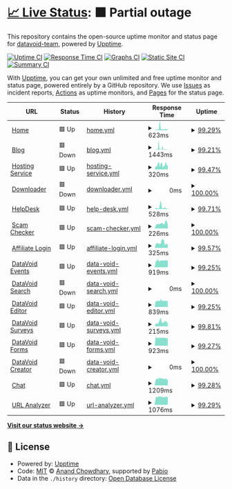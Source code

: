 # [📈 Live Status](https://demo.upptime.js.org): <!--live status--> **🟧 Partial outage**

This repository contains the open-source uptime monitor and status page for [datavoid-team](https://demo.upptime.js.org), powered by [Upptime](https://github.com/upptime/upptime).

[![Uptime CI](https://github.com/datavoid-team/monitor/workflows/Uptime%20CI/badge.svg)](https://github.com/datavoid-team/monitor/actions?query=workflow%3A%22Uptime+CI%22)
[![Response Time CI](https://github.com/datavoid-team/monitor/workflows/Response%20Time%20CI/badge.svg)](https://github.com/datavoid-team/monitor/actions?query=workflow%3A%22Response+Time+CI%22)
[![Graphs CI](https://github.com/datavoid-team/monitor/workflows/Graphs%20CI/badge.svg)](https://github.com/datavoid-team/monitor/actions?query=workflow%3A%22Graphs+CI%22)
[![Static Site CI](https://github.com/datavoid-team/monitor/workflows/Static%20Site%20CI/badge.svg)](https://github.com/datavoid-team/monitor/actions?query=workflow%3A%22Static+Site+CI%22)
[![Summary CI](https://github.com/datavoid-team/monitor/workflows/Summary%20CI/badge.svg)](https://github.com/datavoid-team/monitor/actions?query=workflow%3A%22Summary+CI%22)

With [Upptime](https://upptime.js.org), you can get your own unlimited and free uptime monitor and status page, powered entirely by a GitHub repository. We use [Issues](https://github.com/datavoid-team/monitor/issues) as incident reports, [Actions](https://github.com/datavoid-team/monitor/actions) as uptime monitors, and [Pages](https://demo.upptime.js.org) for the status page.

<!--start: status pages-->
<!-- This summary is generated by Upptime (https://github.com/upptime/upptime) -->
<!-- Do not edit this manually, your changes will be overwritten -->
<!-- prettier-ignore -->
| URL | Status | History | Response Time | Uptime |
| --- | ------ | ------- | ------------- | ------ |
| <img alt="" src="https://icons.duckduckgo.com/ip3/www.datavoid.in.ico" height="13"> [Home](https://www.datavoid.in) | 🟩 Up | [home.yml](https://github.com/datavoid-team/monitor/commits/HEAD/history/home.yml) | <details><summary><img alt="Response time graph" src="./graphs/home/response-time-week.png" height="20"> 623ms</summary><br><a href="https://status.datavoid.in/history/home"><img alt="Response time 422" src="https://img.shields.io/endpoint?url=https%3A%2F%2Fraw.githubusercontent.com%2Fdatavoid-team%2Fmonitor%2FHEAD%2Fapi%2Fhome%2Fresponse-time.json"></a><br><a href="https://status.datavoid.in/history/home"><img alt="24-hour response time 345" src="https://img.shields.io/endpoint?url=https%3A%2F%2Fraw.githubusercontent.com%2Fdatavoid-team%2Fmonitor%2FHEAD%2Fapi%2Fhome%2Fresponse-time-day.json"></a><br><a href="https://status.datavoid.in/history/home"><img alt="7-day response time 623" src="https://img.shields.io/endpoint?url=https%3A%2F%2Fraw.githubusercontent.com%2Fdatavoid-team%2Fmonitor%2FHEAD%2Fapi%2Fhome%2Fresponse-time-week.json"></a><br><a href="https://status.datavoid.in/history/home"><img alt="30-day response time 422" src="https://img.shields.io/endpoint?url=https%3A%2F%2Fraw.githubusercontent.com%2Fdatavoid-team%2Fmonitor%2FHEAD%2Fapi%2Fhome%2Fresponse-time-month.json"></a><br><a href="https://status.datavoid.in/history/home"><img alt="1-year response time 422" src="https://img.shields.io/endpoint?url=https%3A%2F%2Fraw.githubusercontent.com%2Fdatavoid-team%2Fmonitor%2FHEAD%2Fapi%2Fhome%2Fresponse-time-year.json"></a></details> | <details><summary><a href="https://status.datavoid.in/history/home">99.29%</a></summary><a href="https://status.datavoid.in/history/home"><img alt="All-time uptime 99.78%" src="https://img.shields.io/endpoint?url=https%3A%2F%2Fraw.githubusercontent.com%2Fdatavoid-team%2Fmonitor%2FHEAD%2Fapi%2Fhome%2Fuptime.json"></a><br><a href="https://status.datavoid.in/history/home"><img alt="24-hour uptime 97.56%" src="https://img.shields.io/endpoint?url=https%3A%2F%2Fraw.githubusercontent.com%2Fdatavoid-team%2Fmonitor%2FHEAD%2Fapi%2Fhome%2Fuptime-day.json"></a><br><a href="https://status.datavoid.in/history/home"><img alt="7-day uptime 99.29%" src="https://img.shields.io/endpoint?url=https%3A%2F%2Fraw.githubusercontent.com%2Fdatavoid-team%2Fmonitor%2FHEAD%2Fapi%2Fhome%2Fuptime-week.json"></a><br><a href="https://status.datavoid.in/history/home"><img alt="30-day uptime 99.78%" src="https://img.shields.io/endpoint?url=https%3A%2F%2Fraw.githubusercontent.com%2Fdatavoid-team%2Fmonitor%2FHEAD%2Fapi%2Fhome%2Fuptime-month.json"></a><br><a href="https://status.datavoid.in/history/home"><img alt="1-year uptime 99.78%" src="https://img.shields.io/endpoint?url=https%3A%2F%2Fraw.githubusercontent.com%2Fdatavoid-team%2Fmonitor%2FHEAD%2Fapi%2Fhome%2Fuptime-year.json"></a></details>
| <img alt="" src="https://icons.duckduckgo.com/ip3/blog.datavoid.in.ico" height="13"> [Blog](https://blog.datavoid.in) | 🟥 Down | [blog.yml](https://github.com/datavoid-team/monitor/commits/HEAD/history/blog.yml) | <details><summary><img alt="Response time graph" src="./graphs/blog/response-time-week.png" height="20"> 1443ms</summary><br><a href="https://status.datavoid.in/history/blog"><img alt="Response time 810" src="https://img.shields.io/endpoint?url=https%3A%2F%2Fraw.githubusercontent.com%2Fdatavoid-team%2Fmonitor%2FHEAD%2Fapi%2Fblog%2Fresponse-time.json"></a><br><a href="https://status.datavoid.in/history/blog"><img alt="24-hour response time 355" src="https://img.shields.io/endpoint?url=https%3A%2F%2Fraw.githubusercontent.com%2Fdatavoid-team%2Fmonitor%2FHEAD%2Fapi%2Fblog%2Fresponse-time-day.json"></a><br><a href="https://status.datavoid.in/history/blog"><img alt="7-day response time 1443" src="https://img.shields.io/endpoint?url=https%3A%2F%2Fraw.githubusercontent.com%2Fdatavoid-team%2Fmonitor%2FHEAD%2Fapi%2Fblog%2Fresponse-time-week.json"></a><br><a href="https://status.datavoid.in/history/blog"><img alt="30-day response time 810" src="https://img.shields.io/endpoint?url=https%3A%2F%2Fraw.githubusercontent.com%2Fdatavoid-team%2Fmonitor%2FHEAD%2Fapi%2Fblog%2Fresponse-time-month.json"></a><br><a href="https://status.datavoid.in/history/blog"><img alt="1-year response time 810" src="https://img.shields.io/endpoint?url=https%3A%2F%2Fraw.githubusercontent.com%2Fdatavoid-team%2Fmonitor%2FHEAD%2Fapi%2Fblog%2Fresponse-time-year.json"></a></details> | <details><summary><a href="https://status.datavoid.in/history/blog">99.21%</a></summary><a href="https://status.datavoid.in/history/blog"><img alt="All-time uptime 99.76%" src="https://img.shields.io/endpoint?url=https%3A%2F%2Fraw.githubusercontent.com%2Fdatavoid-team%2Fmonitor%2FHEAD%2Fapi%2Fblog%2Fuptime.json"></a><br><a href="https://status.datavoid.in/history/blog"><img alt="24-hour uptime 97.45%" src="https://img.shields.io/endpoint?url=https%3A%2F%2Fraw.githubusercontent.com%2Fdatavoid-team%2Fmonitor%2FHEAD%2Fapi%2Fblog%2Fuptime-day.json"></a><br><a href="https://status.datavoid.in/history/blog"><img alt="7-day uptime 99.21%" src="https://img.shields.io/endpoint?url=https%3A%2F%2Fraw.githubusercontent.com%2Fdatavoid-team%2Fmonitor%2FHEAD%2Fapi%2Fblog%2Fuptime-week.json"></a><br><a href="https://status.datavoid.in/history/blog"><img alt="30-day uptime 99.76%" src="https://img.shields.io/endpoint?url=https%3A%2F%2Fraw.githubusercontent.com%2Fdatavoid-team%2Fmonitor%2FHEAD%2Fapi%2Fblog%2Fuptime-month.json"></a><br><a href="https://status.datavoid.in/history/blog"><img alt="1-year uptime 99.76%" src="https://img.shields.io/endpoint?url=https%3A%2F%2Fraw.githubusercontent.com%2Fdatavoid-team%2Fmonitor%2FHEAD%2Fapi%2Fblog%2Fuptime-year.json"></a></details>
| <img alt="" src="https://icons.duckduckgo.com/ip3/server.datavoid.in.ico" height="13"> [Hosting Service](https://server.datavoid.in) | 🟩 Up | [hosting-service.yml](https://github.com/datavoid-team/monitor/commits/HEAD/history/hosting-service.yml) | <details><summary><img alt="Response time graph" src="./graphs/hosting-service/response-time-week.png" height="20"> 320ms</summary><br><a href="https://status.datavoid.in/history/hosting-service"><img alt="Response time 390" src="https://img.shields.io/endpoint?url=https%3A%2F%2Fraw.githubusercontent.com%2Fdatavoid-team%2Fmonitor%2FHEAD%2Fapi%2Fhosting-service%2Fresponse-time.json"></a><br><a href="https://status.datavoid.in/history/hosting-service"><img alt="24-hour response time 370" src="https://img.shields.io/endpoint?url=https%3A%2F%2Fraw.githubusercontent.com%2Fdatavoid-team%2Fmonitor%2FHEAD%2Fapi%2Fhosting-service%2Fresponse-time-day.json"></a><br><a href="https://status.datavoid.in/history/hosting-service"><img alt="7-day response time 320" src="https://img.shields.io/endpoint?url=https%3A%2F%2Fraw.githubusercontent.com%2Fdatavoid-team%2Fmonitor%2FHEAD%2Fapi%2Fhosting-service%2Fresponse-time-week.json"></a><br><a href="https://status.datavoid.in/history/hosting-service"><img alt="30-day response time 390" src="https://img.shields.io/endpoint?url=https%3A%2F%2Fraw.githubusercontent.com%2Fdatavoid-team%2Fmonitor%2FHEAD%2Fapi%2Fhosting-service%2Fresponse-time-month.json"></a><br><a href="https://status.datavoid.in/history/hosting-service"><img alt="1-year response time 390" src="https://img.shields.io/endpoint?url=https%3A%2F%2Fraw.githubusercontent.com%2Fdatavoid-team%2Fmonitor%2FHEAD%2Fapi%2Fhosting-service%2Fresponse-time-year.json"></a></details> | <details><summary><a href="https://status.datavoid.in/history/hosting-service">99.47%</a></summary><a href="https://status.datavoid.in/history/hosting-service"><img alt="All-time uptime 99.75%" src="https://img.shields.io/endpoint?url=https%3A%2F%2Fraw.githubusercontent.com%2Fdatavoid-team%2Fmonitor%2FHEAD%2Fapi%2Fhosting-service%2Fuptime.json"></a><br><a href="https://status.datavoid.in/history/hosting-service"><img alt="24-hour uptime 97.57%" src="https://img.shields.io/endpoint?url=https%3A%2F%2Fraw.githubusercontent.com%2Fdatavoid-team%2Fmonitor%2FHEAD%2Fapi%2Fhosting-service%2Fuptime-day.json"></a><br><a href="https://status.datavoid.in/history/hosting-service"><img alt="7-day uptime 99.47%" src="https://img.shields.io/endpoint?url=https%3A%2F%2Fraw.githubusercontent.com%2Fdatavoid-team%2Fmonitor%2FHEAD%2Fapi%2Fhosting-service%2Fuptime-week.json"></a><br><a href="https://status.datavoid.in/history/hosting-service"><img alt="30-day uptime 99.75%" src="https://img.shields.io/endpoint?url=https%3A%2F%2Fraw.githubusercontent.com%2Fdatavoid-team%2Fmonitor%2FHEAD%2Fapi%2Fhosting-service%2Fuptime-month.json"></a><br><a href="https://status.datavoid.in/history/hosting-service"><img alt="1-year uptime 99.75%" src="https://img.shields.io/endpoint?url=https%3A%2F%2Fraw.githubusercontent.com%2Fdatavoid-team%2Fmonitor%2FHEAD%2Fapi%2Fhosting-service%2Fuptime-year.json"></a></details>
| <img alt="" src="https://icons.duckduckgo.com/ip3/download.datavoid.in.ico" height="13"> [Downloader](https://download.datavoid.in) | 🟥 Down | [downloader.yml](https://github.com/datavoid-team/monitor/commits/HEAD/history/downloader.yml) | <details><summary><img alt="Response time graph" src="./graphs/downloader/response-time-week.png" height="20"> 0ms</summary><br><a href="https://status.datavoid.in/history/downloader"><img alt="Response time 0" src="https://img.shields.io/endpoint?url=https%3A%2F%2Fraw.githubusercontent.com%2Fdatavoid-team%2Fmonitor%2FHEAD%2Fapi%2Fdownloader%2Fresponse-time.json"></a><br><a href="https://status.datavoid.in/history/downloader"><img alt="24-hour response time 0" src="https://img.shields.io/endpoint?url=https%3A%2F%2Fraw.githubusercontent.com%2Fdatavoid-team%2Fmonitor%2FHEAD%2Fapi%2Fdownloader%2Fresponse-time-day.json"></a><br><a href="https://status.datavoid.in/history/downloader"><img alt="7-day response time 0" src="https://img.shields.io/endpoint?url=https%3A%2F%2Fraw.githubusercontent.com%2Fdatavoid-team%2Fmonitor%2FHEAD%2Fapi%2Fdownloader%2Fresponse-time-week.json"></a><br><a href="https://status.datavoid.in/history/downloader"><img alt="30-day response time 0" src="https://img.shields.io/endpoint?url=https%3A%2F%2Fraw.githubusercontent.com%2Fdatavoid-team%2Fmonitor%2FHEAD%2Fapi%2Fdownloader%2Fresponse-time-month.json"></a><br><a href="https://status.datavoid.in/history/downloader"><img alt="1-year response time 0" src="https://img.shields.io/endpoint?url=https%3A%2F%2Fraw.githubusercontent.com%2Fdatavoid-team%2Fmonitor%2FHEAD%2Fapi%2Fdownloader%2Fresponse-time-year.json"></a></details> | <details><summary><a href="https://status.datavoid.in/history/downloader">100.00%</a></summary><a href="https://status.datavoid.in/history/downloader"><img alt="All-time uptime 98.26%" src="https://img.shields.io/endpoint?url=https%3A%2F%2Fraw.githubusercontent.com%2Fdatavoid-team%2Fmonitor%2FHEAD%2Fapi%2Fdownloader%2Fuptime.json"></a><br><a href="https://status.datavoid.in/history/downloader"><img alt="24-hour uptime 100.00%" src="https://img.shields.io/endpoint?url=https%3A%2F%2Fraw.githubusercontent.com%2Fdatavoid-team%2Fmonitor%2FHEAD%2Fapi%2Fdownloader%2Fuptime-day.json"></a><br><a href="https://status.datavoid.in/history/downloader"><img alt="7-day uptime 100.00%" src="https://img.shields.io/endpoint?url=https%3A%2F%2Fraw.githubusercontent.com%2Fdatavoid-team%2Fmonitor%2FHEAD%2Fapi%2Fdownloader%2Fuptime-week.json"></a><br><a href="https://status.datavoid.in/history/downloader"><img alt="30-day uptime 98.26%" src="https://img.shields.io/endpoint?url=https%3A%2F%2Fraw.githubusercontent.com%2Fdatavoid-team%2Fmonitor%2FHEAD%2Fapi%2Fdownloader%2Fuptime-month.json"></a><br><a href="https://status.datavoid.in/history/downloader"><img alt="1-year uptime 98.26%" src="https://img.shields.io/endpoint?url=https%3A%2F%2Fraw.githubusercontent.com%2Fdatavoid-team%2Fmonitor%2FHEAD%2Fapi%2Fdownloader%2Fuptime-year.json"></a></details>
| <img alt="" src="https://icons.duckduckgo.com/ip3/help.datavoid.in.ico" height="13"> [HelpDesk](https://help.datavoid.in) | 🟩 Up | [help-desk.yml](https://github.com/datavoid-team/monitor/commits/HEAD/history/help-desk.yml) | <details><summary><img alt="Response time graph" src="./graphs/help-desk/response-time-week.png" height="20"> 528ms</summary><br><a href="https://status.datavoid.in/history/help-desk"><img alt="Response time 357" src="https://img.shields.io/endpoint?url=https%3A%2F%2Fraw.githubusercontent.com%2Fdatavoid-team%2Fmonitor%2FHEAD%2Fapi%2Fhelp-desk%2Fresponse-time.json"></a><br><a href="https://status.datavoid.in/history/help-desk"><img alt="24-hour response time 370" src="https://img.shields.io/endpoint?url=https%3A%2F%2Fraw.githubusercontent.com%2Fdatavoid-team%2Fmonitor%2FHEAD%2Fapi%2Fhelp-desk%2Fresponse-time-day.json"></a><br><a href="https://status.datavoid.in/history/help-desk"><img alt="7-day response time 528" src="https://img.shields.io/endpoint?url=https%3A%2F%2Fraw.githubusercontent.com%2Fdatavoid-team%2Fmonitor%2FHEAD%2Fapi%2Fhelp-desk%2Fresponse-time-week.json"></a><br><a href="https://status.datavoid.in/history/help-desk"><img alt="30-day response time 357" src="https://img.shields.io/endpoint?url=https%3A%2F%2Fraw.githubusercontent.com%2Fdatavoid-team%2Fmonitor%2FHEAD%2Fapi%2Fhelp-desk%2Fresponse-time-month.json"></a><br><a href="https://status.datavoid.in/history/help-desk"><img alt="1-year response time 357" src="https://img.shields.io/endpoint?url=https%3A%2F%2Fraw.githubusercontent.com%2Fdatavoid-team%2Fmonitor%2FHEAD%2Fapi%2Fhelp-desk%2Fresponse-time-year.json"></a></details> | <details><summary><a href="https://status.datavoid.in/history/help-desk">99.71%</a></summary><a href="https://status.datavoid.in/history/help-desk"><img alt="All-time uptime 99.86%" src="https://img.shields.io/endpoint?url=https%3A%2F%2Fraw.githubusercontent.com%2Fdatavoid-team%2Fmonitor%2FHEAD%2Fapi%2Fhelp-desk%2Fuptime.json"></a><br><a href="https://status.datavoid.in/history/help-desk"><img alt="24-hour uptime 99.15%" src="https://img.shields.io/endpoint?url=https%3A%2F%2Fraw.githubusercontent.com%2Fdatavoid-team%2Fmonitor%2FHEAD%2Fapi%2Fhelp-desk%2Fuptime-day.json"></a><br><a href="https://status.datavoid.in/history/help-desk"><img alt="7-day uptime 99.71%" src="https://img.shields.io/endpoint?url=https%3A%2F%2Fraw.githubusercontent.com%2Fdatavoid-team%2Fmonitor%2FHEAD%2Fapi%2Fhelp-desk%2Fuptime-week.json"></a><br><a href="https://status.datavoid.in/history/help-desk"><img alt="30-day uptime 99.86%" src="https://img.shields.io/endpoint?url=https%3A%2F%2Fraw.githubusercontent.com%2Fdatavoid-team%2Fmonitor%2FHEAD%2Fapi%2Fhelp-desk%2Fuptime-month.json"></a><br><a href="https://status.datavoid.in/history/help-desk"><img alt="1-year uptime 99.86%" src="https://img.shields.io/endpoint?url=https%3A%2F%2Fraw.githubusercontent.com%2Fdatavoid-team%2Fmonitor%2FHEAD%2Fapi%2Fhelp-desk%2Fuptime-year.json"></a></details>
| <img alt="" src="https://icons.duckduckgo.com/ip3/scamcheck.datavoid.in.ico" height="13"> [Scam Checker](https://scamcheck.datavoid.in) | 🟩 Up | [scam-checker.yml](https://github.com/datavoid-team/monitor/commits/HEAD/history/scam-checker.yml) | <details><summary><img alt="Response time graph" src="./graphs/scam-checker/response-time-week.png" height="20"> 226ms</summary><br><a href="https://status.datavoid.in/history/scam-checker"><img alt="Response time 232" src="https://img.shields.io/endpoint?url=https%3A%2F%2Fraw.githubusercontent.com%2Fdatavoid-team%2Fmonitor%2FHEAD%2Fapi%2Fscam-checker%2Fresponse-time.json"></a><br><a href="https://status.datavoid.in/history/scam-checker"><img alt="24-hour response time 181" src="https://img.shields.io/endpoint?url=https%3A%2F%2Fraw.githubusercontent.com%2Fdatavoid-team%2Fmonitor%2FHEAD%2Fapi%2Fscam-checker%2Fresponse-time-day.json"></a><br><a href="https://status.datavoid.in/history/scam-checker"><img alt="7-day response time 226" src="https://img.shields.io/endpoint?url=https%3A%2F%2Fraw.githubusercontent.com%2Fdatavoid-team%2Fmonitor%2FHEAD%2Fapi%2Fscam-checker%2Fresponse-time-week.json"></a><br><a href="https://status.datavoid.in/history/scam-checker"><img alt="30-day response time 232" src="https://img.shields.io/endpoint?url=https%3A%2F%2Fraw.githubusercontent.com%2Fdatavoid-team%2Fmonitor%2FHEAD%2Fapi%2Fscam-checker%2Fresponse-time-month.json"></a><br><a href="https://status.datavoid.in/history/scam-checker"><img alt="1-year response time 232" src="https://img.shields.io/endpoint?url=https%3A%2F%2Fraw.githubusercontent.com%2Fdatavoid-team%2Fmonitor%2FHEAD%2Fapi%2Fscam-checker%2Fresponse-time-year.json"></a></details> | <details><summary><a href="https://status.datavoid.in/history/scam-checker">100.00%</a></summary><a href="https://status.datavoid.in/history/scam-checker"><img alt="All-time uptime 99.94%" src="https://img.shields.io/endpoint?url=https%3A%2F%2Fraw.githubusercontent.com%2Fdatavoid-team%2Fmonitor%2FHEAD%2Fapi%2Fscam-checker%2Fuptime.json"></a><br><a href="https://status.datavoid.in/history/scam-checker"><img alt="24-hour uptime 100.00%" src="https://img.shields.io/endpoint?url=https%3A%2F%2Fraw.githubusercontent.com%2Fdatavoid-team%2Fmonitor%2FHEAD%2Fapi%2Fscam-checker%2Fuptime-day.json"></a><br><a href="https://status.datavoid.in/history/scam-checker"><img alt="7-day uptime 100.00%" src="https://img.shields.io/endpoint?url=https%3A%2F%2Fraw.githubusercontent.com%2Fdatavoid-team%2Fmonitor%2FHEAD%2Fapi%2Fscam-checker%2Fuptime-week.json"></a><br><a href="https://status.datavoid.in/history/scam-checker"><img alt="30-day uptime 99.94%" src="https://img.shields.io/endpoint?url=https%3A%2F%2Fraw.githubusercontent.com%2Fdatavoid-team%2Fmonitor%2FHEAD%2Fapi%2Fscam-checker%2Fuptime-month.json"></a><br><a href="https://status.datavoid.in/history/scam-checker"><img alt="1-year uptime 99.94%" src="https://img.shields.io/endpoint?url=https%3A%2F%2Fraw.githubusercontent.com%2Fdatavoid-team%2Fmonitor%2FHEAD%2Fapi%2Fscam-checker%2Fuptime-year.json"></a></details>
| <img alt="" src="https://icons.duckduckgo.com/ip3/affiliate.datavoid.in.ico" height="13"> [Affiliate Login](https://affiliate.datavoid.in) | 🟩 Up | [affiliate-login.yml](https://github.com/datavoid-team/monitor/commits/HEAD/history/affiliate-login.yml) | <details><summary><img alt="Response time graph" src="./graphs/affiliate-login/response-time-week.png" height="20"> 325ms</summary><br><a href="https://status.datavoid.in/history/affiliate-login"><img alt="Response time 279" src="https://img.shields.io/endpoint?url=https%3A%2F%2Fraw.githubusercontent.com%2Fdatavoid-team%2Fmonitor%2FHEAD%2Fapi%2Faffiliate-login%2Fresponse-time.json"></a><br><a href="https://status.datavoid.in/history/affiliate-login"><img alt="24-hour response time 263" src="https://img.shields.io/endpoint?url=https%3A%2F%2Fraw.githubusercontent.com%2Fdatavoid-team%2Fmonitor%2FHEAD%2Fapi%2Faffiliate-login%2Fresponse-time-day.json"></a><br><a href="https://status.datavoid.in/history/affiliate-login"><img alt="7-day response time 325" src="https://img.shields.io/endpoint?url=https%3A%2F%2Fraw.githubusercontent.com%2Fdatavoid-team%2Fmonitor%2FHEAD%2Fapi%2Faffiliate-login%2Fresponse-time-week.json"></a><br><a href="https://status.datavoid.in/history/affiliate-login"><img alt="30-day response time 279" src="https://img.shields.io/endpoint?url=https%3A%2F%2Fraw.githubusercontent.com%2Fdatavoid-team%2Fmonitor%2FHEAD%2Fapi%2Faffiliate-login%2Fresponse-time-month.json"></a><br><a href="https://status.datavoid.in/history/affiliate-login"><img alt="1-year response time 279" src="https://img.shields.io/endpoint?url=https%3A%2F%2Fraw.githubusercontent.com%2Fdatavoid-team%2Fmonitor%2FHEAD%2Fapi%2Faffiliate-login%2Fresponse-time-year.json"></a></details> | <details><summary><a href="https://status.datavoid.in/history/affiliate-login">99.57%</a></summary><a href="https://status.datavoid.in/history/affiliate-login"><img alt="All-time uptime 99.81%" src="https://img.shields.io/endpoint?url=https%3A%2F%2Fraw.githubusercontent.com%2Fdatavoid-team%2Fmonitor%2FHEAD%2Fapi%2Faffiliate-login%2Fuptime.json"></a><br><a href="https://status.datavoid.in/history/affiliate-login"><img alt="24-hour uptime 99.15%" src="https://img.shields.io/endpoint?url=https%3A%2F%2Fraw.githubusercontent.com%2Fdatavoid-team%2Fmonitor%2FHEAD%2Fapi%2Faffiliate-login%2Fuptime-day.json"></a><br><a href="https://status.datavoid.in/history/affiliate-login"><img alt="7-day uptime 99.57%" src="https://img.shields.io/endpoint?url=https%3A%2F%2Fraw.githubusercontent.com%2Fdatavoid-team%2Fmonitor%2FHEAD%2Fapi%2Faffiliate-login%2Fuptime-week.json"></a><br><a href="https://status.datavoid.in/history/affiliate-login"><img alt="30-day uptime 99.81%" src="https://img.shields.io/endpoint?url=https%3A%2F%2Fraw.githubusercontent.com%2Fdatavoid-team%2Fmonitor%2FHEAD%2Fapi%2Faffiliate-login%2Fuptime-month.json"></a><br><a href="https://status.datavoid.in/history/affiliate-login"><img alt="1-year uptime 99.81%" src="https://img.shields.io/endpoint?url=https%3A%2F%2Fraw.githubusercontent.com%2Fdatavoid-team%2Fmonitor%2FHEAD%2Fapi%2Faffiliate-login%2Fuptime-year.json"></a></details>
| <img alt="" src="https://icons.duckduckgo.com/ip3/events.datavoid.in.ico" height="13"> [DataVoid Events](https://events.datavoid.in) | 🟩 Up | [data-void-events.yml](https://github.com/datavoid-team/monitor/commits/HEAD/history/data-void-events.yml) | <details><summary><img alt="Response time graph" src="./graphs/data-void-events/response-time-week.png" height="20"> 919ms</summary><br><a href="https://status.datavoid.in/history/data-void-events"><img alt="Response time 891" src="https://img.shields.io/endpoint?url=https%3A%2F%2Fraw.githubusercontent.com%2Fdatavoid-team%2Fmonitor%2FHEAD%2Fapi%2Fdata-void-events%2Fresponse-time.json"></a><br><a href="https://status.datavoid.in/history/data-void-events"><img alt="24-hour response time 942" src="https://img.shields.io/endpoint?url=https%3A%2F%2Fraw.githubusercontent.com%2Fdatavoid-team%2Fmonitor%2FHEAD%2Fapi%2Fdata-void-events%2Fresponse-time-day.json"></a><br><a href="https://status.datavoid.in/history/data-void-events"><img alt="7-day response time 919" src="https://img.shields.io/endpoint?url=https%3A%2F%2Fraw.githubusercontent.com%2Fdatavoid-team%2Fmonitor%2FHEAD%2Fapi%2Fdata-void-events%2Fresponse-time-week.json"></a><br><a href="https://status.datavoid.in/history/data-void-events"><img alt="30-day response time 891" src="https://img.shields.io/endpoint?url=https%3A%2F%2Fraw.githubusercontent.com%2Fdatavoid-team%2Fmonitor%2FHEAD%2Fapi%2Fdata-void-events%2Fresponse-time-month.json"></a><br><a href="https://status.datavoid.in/history/data-void-events"><img alt="1-year response time 891" src="https://img.shields.io/endpoint?url=https%3A%2F%2Fraw.githubusercontent.com%2Fdatavoid-team%2Fmonitor%2FHEAD%2Fapi%2Fdata-void-events%2Fresponse-time-year.json"></a></details> | <details><summary><a href="https://status.datavoid.in/history/data-void-events">99.25%</a></summary><a href="https://status.datavoid.in/history/data-void-events"><img alt="All-time uptime 99.51%" src="https://img.shields.io/endpoint?url=https%3A%2F%2Fraw.githubusercontent.com%2Fdatavoid-team%2Fmonitor%2FHEAD%2Fapi%2Fdata-void-events%2Fuptime.json"></a><br><a href="https://status.datavoid.in/history/data-void-events"><img alt="24-hour uptime 98.36%" src="https://img.shields.io/endpoint?url=https%3A%2F%2Fraw.githubusercontent.com%2Fdatavoid-team%2Fmonitor%2FHEAD%2Fapi%2Fdata-void-events%2Fuptime-day.json"></a><br><a href="https://status.datavoid.in/history/data-void-events"><img alt="7-day uptime 99.25%" src="https://img.shields.io/endpoint?url=https%3A%2F%2Fraw.githubusercontent.com%2Fdatavoid-team%2Fmonitor%2FHEAD%2Fapi%2Fdata-void-events%2Fuptime-week.json"></a><br><a href="https://status.datavoid.in/history/data-void-events"><img alt="30-day uptime 99.51%" src="https://img.shields.io/endpoint?url=https%3A%2F%2Fraw.githubusercontent.com%2Fdatavoid-team%2Fmonitor%2FHEAD%2Fapi%2Fdata-void-events%2Fuptime-month.json"></a><br><a href="https://status.datavoid.in/history/data-void-events"><img alt="1-year uptime 99.51%" src="https://img.shields.io/endpoint?url=https%3A%2F%2Fraw.githubusercontent.com%2Fdatavoid-team%2Fmonitor%2FHEAD%2Fapi%2Fdata-void-events%2Fuptime-year.json"></a></details>
| <img alt="" src="https://icons.duckduckgo.com/ip3/search.datavoid.in.ico" height="13"> [DataVoid Search](https://search.datavoid.in) | 🟥 Down | [data-void-search.yml](https://github.com/datavoid-team/monitor/commits/HEAD/history/data-void-search.yml) | <details><summary><img alt="Response time graph" src="./graphs/data-void-search/response-time-week.png" height="20"> 0ms</summary><br><a href="https://status.datavoid.in/history/data-void-search"><img alt="Response time 0" src="https://img.shields.io/endpoint?url=https%3A%2F%2Fraw.githubusercontent.com%2Fdatavoid-team%2Fmonitor%2FHEAD%2Fapi%2Fdata-void-search%2Fresponse-time.json"></a><br><a href="https://status.datavoid.in/history/data-void-search"><img alt="24-hour response time 0" src="https://img.shields.io/endpoint?url=https%3A%2F%2Fraw.githubusercontent.com%2Fdatavoid-team%2Fmonitor%2FHEAD%2Fapi%2Fdata-void-search%2Fresponse-time-day.json"></a><br><a href="https://status.datavoid.in/history/data-void-search"><img alt="7-day response time 0" src="https://img.shields.io/endpoint?url=https%3A%2F%2Fraw.githubusercontent.com%2Fdatavoid-team%2Fmonitor%2FHEAD%2Fapi%2Fdata-void-search%2Fresponse-time-week.json"></a><br><a href="https://status.datavoid.in/history/data-void-search"><img alt="30-day response time 0" src="https://img.shields.io/endpoint?url=https%3A%2F%2Fraw.githubusercontent.com%2Fdatavoid-team%2Fmonitor%2FHEAD%2Fapi%2Fdata-void-search%2Fresponse-time-month.json"></a><br><a href="https://status.datavoid.in/history/data-void-search"><img alt="1-year response time 0" src="https://img.shields.io/endpoint?url=https%3A%2F%2Fraw.githubusercontent.com%2Fdatavoid-team%2Fmonitor%2FHEAD%2Fapi%2Fdata-void-search%2Fresponse-time-year.json"></a></details> | <details><summary><a href="https://status.datavoid.in/history/data-void-search">100.00%</a></summary><a href="https://status.datavoid.in/history/data-void-search"><img alt="All-time uptime 98.26%" src="https://img.shields.io/endpoint?url=https%3A%2F%2Fraw.githubusercontent.com%2Fdatavoid-team%2Fmonitor%2FHEAD%2Fapi%2Fdata-void-search%2Fuptime.json"></a><br><a href="https://status.datavoid.in/history/data-void-search"><img alt="24-hour uptime 100.00%" src="https://img.shields.io/endpoint?url=https%3A%2F%2Fraw.githubusercontent.com%2Fdatavoid-team%2Fmonitor%2FHEAD%2Fapi%2Fdata-void-search%2Fuptime-day.json"></a><br><a href="https://status.datavoid.in/history/data-void-search"><img alt="7-day uptime 100.00%" src="https://img.shields.io/endpoint?url=https%3A%2F%2Fraw.githubusercontent.com%2Fdatavoid-team%2Fmonitor%2FHEAD%2Fapi%2Fdata-void-search%2Fuptime-week.json"></a><br><a href="https://status.datavoid.in/history/data-void-search"><img alt="30-day uptime 98.26%" src="https://img.shields.io/endpoint?url=https%3A%2F%2Fraw.githubusercontent.com%2Fdatavoid-team%2Fmonitor%2FHEAD%2Fapi%2Fdata-void-search%2Fuptime-month.json"></a><br><a href="https://status.datavoid.in/history/data-void-search"><img alt="1-year uptime 98.26%" src="https://img.shields.io/endpoint?url=https%3A%2F%2Fraw.githubusercontent.com%2Fdatavoid-team%2Fmonitor%2FHEAD%2Fapi%2Fdata-void-search%2Fuptime-year.json"></a></details>
| <img alt="" src="https://icons.duckduckgo.com/ip3/editor.datavoid.in.ico" height="13"> [DataVoid Editor](https://editor.datavoid.in) | 🟩 Up | [data-void-editor.yml](https://github.com/datavoid-team/monitor/commits/HEAD/history/data-void-editor.yml) | <details><summary><img alt="Response time graph" src="./graphs/data-void-editor/response-time-week.png" height="20"> 839ms</summary><br><a href="https://status.datavoid.in/history/data-void-editor"><img alt="Response time 837" src="https://img.shields.io/endpoint?url=https%3A%2F%2Fraw.githubusercontent.com%2Fdatavoid-team%2Fmonitor%2FHEAD%2Fapi%2Fdata-void-editor%2Fresponse-time.json"></a><br><a href="https://status.datavoid.in/history/data-void-editor"><img alt="24-hour response time 846" src="https://img.shields.io/endpoint?url=https%3A%2F%2Fraw.githubusercontent.com%2Fdatavoid-team%2Fmonitor%2FHEAD%2Fapi%2Fdata-void-editor%2Fresponse-time-day.json"></a><br><a href="https://status.datavoid.in/history/data-void-editor"><img alt="7-day response time 839" src="https://img.shields.io/endpoint?url=https%3A%2F%2Fraw.githubusercontent.com%2Fdatavoid-team%2Fmonitor%2FHEAD%2Fapi%2Fdata-void-editor%2Fresponse-time-week.json"></a><br><a href="https://status.datavoid.in/history/data-void-editor"><img alt="30-day response time 837" src="https://img.shields.io/endpoint?url=https%3A%2F%2Fraw.githubusercontent.com%2Fdatavoid-team%2Fmonitor%2FHEAD%2Fapi%2Fdata-void-editor%2Fresponse-time-month.json"></a><br><a href="https://status.datavoid.in/history/data-void-editor"><img alt="1-year response time 837" src="https://img.shields.io/endpoint?url=https%3A%2F%2Fraw.githubusercontent.com%2Fdatavoid-team%2Fmonitor%2FHEAD%2Fapi%2Fdata-void-editor%2Fresponse-time-year.json"></a></details> | <details><summary><a href="https://status.datavoid.in/history/data-void-editor">99.25%</a></summary><a href="https://status.datavoid.in/history/data-void-editor"><img alt="All-time uptime 99.51%" src="https://img.shields.io/endpoint?url=https%3A%2F%2Fraw.githubusercontent.com%2Fdatavoid-team%2Fmonitor%2FHEAD%2Fapi%2Fdata-void-editor%2Fuptime.json"></a><br><a href="https://status.datavoid.in/history/data-void-editor"><img alt="24-hour uptime 98.37%" src="https://img.shields.io/endpoint?url=https%3A%2F%2Fraw.githubusercontent.com%2Fdatavoid-team%2Fmonitor%2FHEAD%2Fapi%2Fdata-void-editor%2Fuptime-day.json"></a><br><a href="https://status.datavoid.in/history/data-void-editor"><img alt="7-day uptime 99.25%" src="https://img.shields.io/endpoint?url=https%3A%2F%2Fraw.githubusercontent.com%2Fdatavoid-team%2Fmonitor%2FHEAD%2Fapi%2Fdata-void-editor%2Fuptime-week.json"></a><br><a href="https://status.datavoid.in/history/data-void-editor"><img alt="30-day uptime 99.51%" src="https://img.shields.io/endpoint?url=https%3A%2F%2Fraw.githubusercontent.com%2Fdatavoid-team%2Fmonitor%2FHEAD%2Fapi%2Fdata-void-editor%2Fuptime-month.json"></a><br><a href="https://status.datavoid.in/history/data-void-editor"><img alt="1-year uptime 99.51%" src="https://img.shields.io/endpoint?url=https%3A%2F%2Fraw.githubusercontent.com%2Fdatavoid-team%2Fmonitor%2FHEAD%2Fapi%2Fdata-void-editor%2Fuptime-year.json"></a></details>
| <img alt="" src="https://icons.duckduckgo.com/ip3/survey.datavoid.in.ico" height="13"> [DataVoid Surveys](https://survey.datavoid.in) | 🟩 Up | [data-void-surveys.yml](https://github.com/datavoid-team/monitor/commits/HEAD/history/data-void-surveys.yml) | <details><summary><img alt="Response time graph" src="./graphs/data-void-surveys/response-time-week.png" height="20"> 215ms</summary><br><a href="https://status.datavoid.in/history/data-void-surveys"><img alt="Response time 238" src="https://img.shields.io/endpoint?url=https%3A%2F%2Fraw.githubusercontent.com%2Fdatavoid-team%2Fmonitor%2FHEAD%2Fapi%2Fdata-void-surveys%2Fresponse-time.json"></a><br><a href="https://status.datavoid.in/history/data-void-surveys"><img alt="24-hour response time 115" src="https://img.shields.io/endpoint?url=https%3A%2F%2Fraw.githubusercontent.com%2Fdatavoid-team%2Fmonitor%2FHEAD%2Fapi%2Fdata-void-surveys%2Fresponse-time-day.json"></a><br><a href="https://status.datavoid.in/history/data-void-surveys"><img alt="7-day response time 215" src="https://img.shields.io/endpoint?url=https%3A%2F%2Fraw.githubusercontent.com%2Fdatavoid-team%2Fmonitor%2FHEAD%2Fapi%2Fdata-void-surveys%2Fresponse-time-week.json"></a><br><a href="https://status.datavoid.in/history/data-void-surveys"><img alt="30-day response time 238" src="https://img.shields.io/endpoint?url=https%3A%2F%2Fraw.githubusercontent.com%2Fdatavoid-team%2Fmonitor%2FHEAD%2Fapi%2Fdata-void-surveys%2Fresponse-time-month.json"></a><br><a href="https://status.datavoid.in/history/data-void-surveys"><img alt="1-year response time 238" src="https://img.shields.io/endpoint?url=https%3A%2F%2Fraw.githubusercontent.com%2Fdatavoid-team%2Fmonitor%2FHEAD%2Fapi%2Fdata-void-surveys%2Fresponse-time-year.json"></a></details> | <details><summary><a href="https://status.datavoid.in/history/data-void-surveys">99.81%</a></summary><a href="https://status.datavoid.in/history/data-void-surveys"><img alt="All-time uptime 99.89%" src="https://img.shields.io/endpoint?url=https%3A%2F%2Fraw.githubusercontent.com%2Fdatavoid-team%2Fmonitor%2FHEAD%2Fapi%2Fdata-void-surveys%2Fuptime.json"></a><br><a href="https://status.datavoid.in/history/data-void-surveys"><img alt="24-hour uptime 100.00%" src="https://img.shields.io/endpoint?url=https%3A%2F%2Fraw.githubusercontent.com%2Fdatavoid-team%2Fmonitor%2FHEAD%2Fapi%2Fdata-void-surveys%2Fuptime-day.json"></a><br><a href="https://status.datavoid.in/history/data-void-surveys"><img alt="7-day uptime 99.81%" src="https://img.shields.io/endpoint?url=https%3A%2F%2Fraw.githubusercontent.com%2Fdatavoid-team%2Fmonitor%2FHEAD%2Fapi%2Fdata-void-surveys%2Fuptime-week.json"></a><br><a href="https://status.datavoid.in/history/data-void-surveys"><img alt="30-day uptime 99.89%" src="https://img.shields.io/endpoint?url=https%3A%2F%2Fraw.githubusercontent.com%2Fdatavoid-team%2Fmonitor%2FHEAD%2Fapi%2Fdata-void-surveys%2Fuptime-month.json"></a><br><a href="https://status.datavoid.in/history/data-void-surveys"><img alt="1-year uptime 99.89%" src="https://img.shields.io/endpoint?url=https%3A%2F%2Fraw.githubusercontent.com%2Fdatavoid-team%2Fmonitor%2FHEAD%2Fapi%2Fdata-void-surveys%2Fuptime-year.json"></a></details>
| <img alt="" src="https://icons.duckduckgo.com/ip3/forms.datavoid.in.ico" height="13"> [DataVoid Forms](https://forms.datavoid.in) | 🟩 Up | [data-void-forms.yml](https://github.com/datavoid-team/monitor/commits/HEAD/history/data-void-forms.yml) | <details><summary><img alt="Response time graph" src="./graphs/data-void-forms/response-time-week.png" height="20"> 923ms</summary><br><a href="https://status.datavoid.in/history/data-void-forms"><img alt="Response time 880" src="https://img.shields.io/endpoint?url=https%3A%2F%2Fraw.githubusercontent.com%2Fdatavoid-team%2Fmonitor%2FHEAD%2Fapi%2Fdata-void-forms%2Fresponse-time.json"></a><br><a href="https://status.datavoid.in/history/data-void-forms"><img alt="24-hour response time 1020" src="https://img.shields.io/endpoint?url=https%3A%2F%2Fraw.githubusercontent.com%2Fdatavoid-team%2Fmonitor%2FHEAD%2Fapi%2Fdata-void-forms%2Fresponse-time-day.json"></a><br><a href="https://status.datavoid.in/history/data-void-forms"><img alt="7-day response time 923" src="https://img.shields.io/endpoint?url=https%3A%2F%2Fraw.githubusercontent.com%2Fdatavoid-team%2Fmonitor%2FHEAD%2Fapi%2Fdata-void-forms%2Fresponse-time-week.json"></a><br><a href="https://status.datavoid.in/history/data-void-forms"><img alt="30-day response time 880" src="https://img.shields.io/endpoint?url=https%3A%2F%2Fraw.githubusercontent.com%2Fdatavoid-team%2Fmonitor%2FHEAD%2Fapi%2Fdata-void-forms%2Fresponse-time-month.json"></a><br><a href="https://status.datavoid.in/history/data-void-forms"><img alt="1-year response time 880" src="https://img.shields.io/endpoint?url=https%3A%2F%2Fraw.githubusercontent.com%2Fdatavoid-team%2Fmonitor%2FHEAD%2Fapi%2Fdata-void-forms%2Fresponse-time-year.json"></a></details> | <details><summary><a href="https://status.datavoid.in/history/data-void-forms">99.27%</a></summary><a href="https://status.datavoid.in/history/data-void-forms"><img alt="All-time uptime 99.52%" src="https://img.shields.io/endpoint?url=https%3A%2F%2Fraw.githubusercontent.com%2Fdatavoid-team%2Fmonitor%2FHEAD%2Fapi%2Fdata-void-forms%2Fuptime.json"></a><br><a href="https://status.datavoid.in/history/data-void-forms"><img alt="24-hour uptime 98.41%" src="https://img.shields.io/endpoint?url=https%3A%2F%2Fraw.githubusercontent.com%2Fdatavoid-team%2Fmonitor%2FHEAD%2Fapi%2Fdata-void-forms%2Fuptime-day.json"></a><br><a href="https://status.datavoid.in/history/data-void-forms"><img alt="7-day uptime 99.27%" src="https://img.shields.io/endpoint?url=https%3A%2F%2Fraw.githubusercontent.com%2Fdatavoid-team%2Fmonitor%2FHEAD%2Fapi%2Fdata-void-forms%2Fuptime-week.json"></a><br><a href="https://status.datavoid.in/history/data-void-forms"><img alt="30-day uptime 99.52%" src="https://img.shields.io/endpoint?url=https%3A%2F%2Fraw.githubusercontent.com%2Fdatavoid-team%2Fmonitor%2FHEAD%2Fapi%2Fdata-void-forms%2Fuptime-month.json"></a><br><a href="https://status.datavoid.in/history/data-void-forms"><img alt="1-year uptime 99.52%" src="https://img.shields.io/endpoint?url=https%3A%2F%2Fraw.githubusercontent.com%2Fdatavoid-team%2Fmonitor%2FHEAD%2Fapi%2Fdata-void-forms%2Fuptime-year.json"></a></details>
| <img alt="" src="https://icons.duckduckgo.com/ip3/create.datavoid.in.ico" height="13"> [DataVoid Creator](https://create.datavoid.in) | 🟥 Down | [data-void-creator.yml](https://github.com/datavoid-team/monitor/commits/HEAD/history/data-void-creator.yml) | <details><summary><img alt="Response time graph" src="./graphs/data-void-creator/response-time-week.png" height="20"> 0ms</summary><br><a href="https://status.datavoid.in/history/data-void-creator"><img alt="Response time 0" src="https://img.shields.io/endpoint?url=https%3A%2F%2Fraw.githubusercontent.com%2Fdatavoid-team%2Fmonitor%2FHEAD%2Fapi%2Fdata-void-creator%2Fresponse-time.json"></a><br><a href="https://status.datavoid.in/history/data-void-creator"><img alt="24-hour response time 0" src="https://img.shields.io/endpoint?url=https%3A%2F%2Fraw.githubusercontent.com%2Fdatavoid-team%2Fmonitor%2FHEAD%2Fapi%2Fdata-void-creator%2Fresponse-time-day.json"></a><br><a href="https://status.datavoid.in/history/data-void-creator"><img alt="7-day response time 0" src="https://img.shields.io/endpoint?url=https%3A%2F%2Fraw.githubusercontent.com%2Fdatavoid-team%2Fmonitor%2FHEAD%2Fapi%2Fdata-void-creator%2Fresponse-time-week.json"></a><br><a href="https://status.datavoid.in/history/data-void-creator"><img alt="30-day response time 0" src="https://img.shields.io/endpoint?url=https%3A%2F%2Fraw.githubusercontent.com%2Fdatavoid-team%2Fmonitor%2FHEAD%2Fapi%2Fdata-void-creator%2Fresponse-time-month.json"></a><br><a href="https://status.datavoid.in/history/data-void-creator"><img alt="1-year response time 0" src="https://img.shields.io/endpoint?url=https%3A%2F%2Fraw.githubusercontent.com%2Fdatavoid-team%2Fmonitor%2FHEAD%2Fapi%2Fdata-void-creator%2Fresponse-time-year.json"></a></details> | <details><summary><a href="https://status.datavoid.in/history/data-void-creator">100.00%</a></summary><a href="https://status.datavoid.in/history/data-void-creator"><img alt="All-time uptime 98.27%" src="https://img.shields.io/endpoint?url=https%3A%2F%2Fraw.githubusercontent.com%2Fdatavoid-team%2Fmonitor%2FHEAD%2Fapi%2Fdata-void-creator%2Fuptime.json"></a><br><a href="https://status.datavoid.in/history/data-void-creator"><img alt="24-hour uptime 100.00%" src="https://img.shields.io/endpoint?url=https%3A%2F%2Fraw.githubusercontent.com%2Fdatavoid-team%2Fmonitor%2FHEAD%2Fapi%2Fdata-void-creator%2Fuptime-day.json"></a><br><a href="https://status.datavoid.in/history/data-void-creator"><img alt="7-day uptime 100.00%" src="https://img.shields.io/endpoint?url=https%3A%2F%2Fraw.githubusercontent.com%2Fdatavoid-team%2Fmonitor%2FHEAD%2Fapi%2Fdata-void-creator%2Fuptime-week.json"></a><br><a href="https://status.datavoid.in/history/data-void-creator"><img alt="30-day uptime 98.27%" src="https://img.shields.io/endpoint?url=https%3A%2F%2Fraw.githubusercontent.com%2Fdatavoid-team%2Fmonitor%2FHEAD%2Fapi%2Fdata-void-creator%2Fuptime-month.json"></a><br><a href="https://status.datavoid.in/history/data-void-creator"><img alt="1-year uptime 98.27%" src="https://img.shields.io/endpoint?url=https%3A%2F%2Fraw.githubusercontent.com%2Fdatavoid-team%2Fmonitor%2FHEAD%2Fapi%2Fdata-void-creator%2Fuptime-year.json"></a></details>
| <img alt="" src="https://icons.duckduckgo.com/ip3/chat.datavoid.in.ico" height="13"> [Chat](https://chat.datavoid.in) | 🟩 Up | [chat.yml](https://github.com/datavoid-team/monitor/commits/HEAD/history/chat.yml) | <details><summary><img alt="Response time graph" src="./graphs/chat/response-time-week.png" height="20"> 1209ms</summary><br><a href="https://status.datavoid.in/history/chat"><img alt="Response time 1091" src="https://img.shields.io/endpoint?url=https%3A%2F%2Fraw.githubusercontent.com%2Fdatavoid-team%2Fmonitor%2FHEAD%2Fapi%2Fchat%2Fresponse-time.json"></a><br><a href="https://status.datavoid.in/history/chat"><img alt="24-hour response time 1210" src="https://img.shields.io/endpoint?url=https%3A%2F%2Fraw.githubusercontent.com%2Fdatavoid-team%2Fmonitor%2FHEAD%2Fapi%2Fchat%2Fresponse-time-day.json"></a><br><a href="https://status.datavoid.in/history/chat"><img alt="7-day response time 1209" src="https://img.shields.io/endpoint?url=https%3A%2F%2Fraw.githubusercontent.com%2Fdatavoid-team%2Fmonitor%2FHEAD%2Fapi%2Fchat%2Fresponse-time-week.json"></a><br><a href="https://status.datavoid.in/history/chat"><img alt="30-day response time 1091" src="https://img.shields.io/endpoint?url=https%3A%2F%2Fraw.githubusercontent.com%2Fdatavoid-team%2Fmonitor%2FHEAD%2Fapi%2Fchat%2Fresponse-time-month.json"></a><br><a href="https://status.datavoid.in/history/chat"><img alt="1-year response time 1091" src="https://img.shields.io/endpoint?url=https%3A%2F%2Fraw.githubusercontent.com%2Fdatavoid-team%2Fmonitor%2FHEAD%2Fapi%2Fchat%2Fresponse-time-year.json"></a></details> | <details><summary><a href="https://status.datavoid.in/history/chat">99.28%</a></summary><a href="https://status.datavoid.in/history/chat"><img alt="All-time uptime 99.53%" src="https://img.shields.io/endpoint?url=https%3A%2F%2Fraw.githubusercontent.com%2Fdatavoid-team%2Fmonitor%2FHEAD%2Fapi%2Fchat%2Fuptime.json"></a><br><a href="https://status.datavoid.in/history/chat"><img alt="24-hour uptime 98.44%" src="https://img.shields.io/endpoint?url=https%3A%2F%2Fraw.githubusercontent.com%2Fdatavoid-team%2Fmonitor%2FHEAD%2Fapi%2Fchat%2Fuptime-day.json"></a><br><a href="https://status.datavoid.in/history/chat"><img alt="7-day uptime 99.28%" src="https://img.shields.io/endpoint?url=https%3A%2F%2Fraw.githubusercontent.com%2Fdatavoid-team%2Fmonitor%2FHEAD%2Fapi%2Fchat%2Fuptime-week.json"></a><br><a href="https://status.datavoid.in/history/chat"><img alt="30-day uptime 99.53%" src="https://img.shields.io/endpoint?url=https%3A%2F%2Fraw.githubusercontent.com%2Fdatavoid-team%2Fmonitor%2FHEAD%2Fapi%2Fchat%2Fuptime-month.json"></a><br><a href="https://status.datavoid.in/history/chat"><img alt="1-year uptime 99.53%" src="https://img.shields.io/endpoint?url=https%3A%2F%2Fraw.githubusercontent.com%2Fdatavoid-team%2Fmonitor%2FHEAD%2Fapi%2Fchat%2Fuptime-year.json"></a></details>
| <img alt="" src="https://icons.duckduckgo.com/ip3/analyzer.datavoid.in.ico" height="13"> [URL Analyzer](https://analyzer.datavoid.in) | 🟩 Up | [url-analyzer.yml](https://github.com/datavoid-team/monitor/commits/HEAD/history/url-analyzer.yml) | <details><summary><img alt="Response time graph" src="./graphs/url-analyzer/response-time-week.png" height="20"> 1076ms</summary><br><a href="https://status.datavoid.in/history/url-analyzer"><img alt="Response time 1070" src="https://img.shields.io/endpoint?url=https%3A%2F%2Fraw.githubusercontent.com%2Fdatavoid-team%2Fmonitor%2FHEAD%2Fapi%2Furl-analyzer%2Fresponse-time.json"></a><br><a href="https://status.datavoid.in/history/url-analyzer"><img alt="24-hour response time 1081" src="https://img.shields.io/endpoint?url=https%3A%2F%2Fraw.githubusercontent.com%2Fdatavoid-team%2Fmonitor%2FHEAD%2Fapi%2Furl-analyzer%2Fresponse-time-day.json"></a><br><a href="https://status.datavoid.in/history/url-analyzer"><img alt="7-day response time 1076" src="https://img.shields.io/endpoint?url=https%3A%2F%2Fraw.githubusercontent.com%2Fdatavoid-team%2Fmonitor%2FHEAD%2Fapi%2Furl-analyzer%2Fresponse-time-week.json"></a><br><a href="https://status.datavoid.in/history/url-analyzer"><img alt="30-day response time 1070" src="https://img.shields.io/endpoint?url=https%3A%2F%2Fraw.githubusercontent.com%2Fdatavoid-team%2Fmonitor%2FHEAD%2Fapi%2Furl-analyzer%2Fresponse-time-month.json"></a><br><a href="https://status.datavoid.in/history/url-analyzer"><img alt="1-year response time 1070" src="https://img.shields.io/endpoint?url=https%3A%2F%2Fraw.githubusercontent.com%2Fdatavoid-team%2Fmonitor%2FHEAD%2Fapi%2Furl-analyzer%2Fresponse-time-year.json"></a></details> | <details><summary><a href="https://status.datavoid.in/history/url-analyzer">99.29%</a></summary><a href="https://status.datavoid.in/history/url-analyzer"><img alt="All-time uptime 99.54%" src="https://img.shields.io/endpoint?url=https%3A%2F%2Fraw.githubusercontent.com%2Fdatavoid-team%2Fmonitor%2FHEAD%2Fapi%2Furl-analyzer%2Fuptime.json"></a><br><a href="https://status.datavoid.in/history/url-analyzer"><img alt="24-hour uptime 98.45%" src="https://img.shields.io/endpoint?url=https%3A%2F%2Fraw.githubusercontent.com%2Fdatavoid-team%2Fmonitor%2FHEAD%2Fapi%2Furl-analyzer%2Fuptime-day.json"></a><br><a href="https://status.datavoid.in/history/url-analyzer"><img alt="7-day uptime 99.29%" src="https://img.shields.io/endpoint?url=https%3A%2F%2Fraw.githubusercontent.com%2Fdatavoid-team%2Fmonitor%2FHEAD%2Fapi%2Furl-analyzer%2Fuptime-week.json"></a><br><a href="https://status.datavoid.in/history/url-analyzer"><img alt="30-day uptime 99.54%" src="https://img.shields.io/endpoint?url=https%3A%2F%2Fraw.githubusercontent.com%2Fdatavoid-team%2Fmonitor%2FHEAD%2Fapi%2Furl-analyzer%2Fuptime-month.json"></a><br><a href="https://status.datavoid.in/history/url-analyzer"><img alt="1-year uptime 99.54%" src="https://img.shields.io/endpoint?url=https%3A%2F%2Fraw.githubusercontent.com%2Fdatavoid-team%2Fmonitor%2FHEAD%2Fapi%2Furl-analyzer%2Fuptime-year.json"></a></details>

<!--end: status pages-->

[**Visit our status website →**](https://demo.upptime.js.org)

## 📄 License

- Powered by: [Upptime](https://github.com/upptime/upptime)
- Code: [MIT](./LICENSE) © [Anand Chowdhary](https://anandchowdhary.com), supported by [Pabio](https://pabio.com)
- Data in the `./history` directory: [Open Database License](https://opendatacommons.org/licenses/odbl/1-0/)
